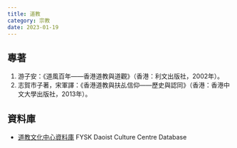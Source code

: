 ```yaml
---
title: 道教
category: 宗教
date: 2023-01-19
---
```

<adsense></adsense>

## 專著
1. 游子安：《道風百年——香港道教與道觀》（香港：利文出版社，2002年）。
2. 志賀市子著，宋軍譯：《香港道教與扶乩信仰——歷史與認同》（香港：香港中文大學出版社，2013年）。
## 資料庫
- [道教文化中心資料庫](https://zh.daoinfo.org/) FYSK Daoist Culture Centre Database